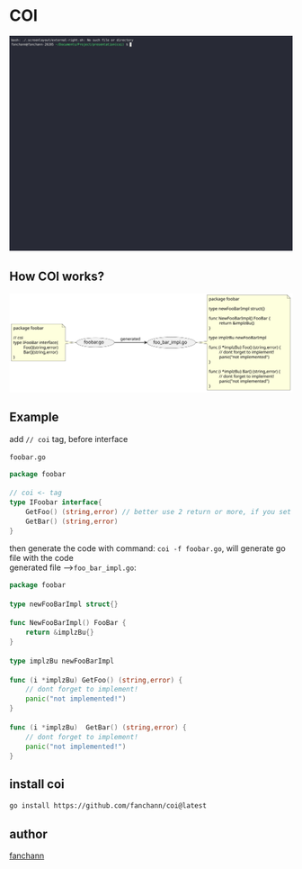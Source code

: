 # COI
![coi](/assets/coi.gif)

## How COI works?
![coi_svg](/assets/coi_works.svg)

## Example
add `// coi` tag, before interface

`foobar.go`
```go
package foobar

// coi <- tag
type IFoobar interface{
    GetFoo() (string,error) // better use 2 return or more, if you set 1 return, coi can't parse :'( 
    GetBar() (string,error)
}
```

then generate the code with command: `coi -f foobar.go`, will generate go file with the code\
generated file -->`foo_bar_impl.go`:

```go
package foobar

type newFooBarImpl struct{}

func NewFooBarImpl() FooBar {
	return &implzBu{}
}

type implzBu newFooBarImpl

func (i *implzBu) GetFoo() (string,error) {
	// dont forget to implement!
	panic("not implemented!")
}

func (i *implzBu)  GetBar() (string,error) {
	// dont forget to implement!
	panic("not implemented!")
}
```

## install coi
```sh
go install https://github.com/fanchann/coi@latest
```

## author
[fanchann](https://github.com/fanchann)
